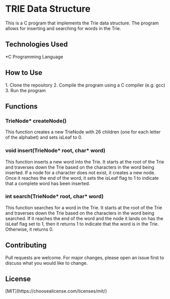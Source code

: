 # TRIE Data Structure
This is a C program that implements the Trie data structure. The program allows for inserting and searching for words in the Trie.

<h2>Technologies Used</h2>
*C Programming Language

<h2>How to Use</h2>
1. Clone the repository
2. Compile the program using a C compiler (e.g. gcc)
3. Run the program

<h2>Functions</h2>

<h3>TrieNode* createNode()</h3>
This function creates a new TrieNode with 26 children (one for each letter of the alphabet) and sets isLeaf to 0.

<h3>void insert(TrieNode* root, char* word)</h3>
This function inserts a new word into the Trie. It starts at the root of the Trie and traverses down the Trie based on the characters in the word being inserted. If a node for a character does not exist, it creates a new node. Once it reaches the end of the word, it sets the isLeaf flag to 1 to indicate that a complete word has been inserted.

<h3>int search(TrieNode* root, char* word)</h3>
This function searches for a word in the Trie. It starts at the root of the Trie and traverses down the Trie based on the characters in the word being searched. If it reaches the end of the word and the node it lands on has the isLeaf flag set to 1, then it returns 1 to indicate that the word is in the Trie. Otherwise, it returns 0.

<h2>Contributing</h2>
Pull requests are welcome. For major changes, please open an issue first to discuss what you would like to change.

<h2>License</h2>
[MIT](https://choosealicense.com/licenses/mit/)
